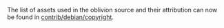 The list of assets used in the oblivion source and their attribution can now be found in [contrib/debian/copyright](../contrib/debian/copyright).
